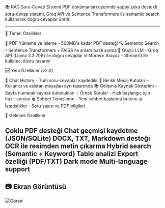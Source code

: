 📚 RAG Soru-Cevap Sistemi
PDF dokümanları üzerinde yapay zeka destekli soru-cevap sistemi. Groq API ve Sentence Transformers ile semantic search kullanarak doğru cevaplar üretir.

---

🎯 Temel Özellikler

📄 PDF Yükleme ve İşleme - 500MB'a kadar PDF desteği
🔍 Semantic Search - Sentence Transformers + FAISS ile anlam bazlı arama
🤖 Güçlü LLM - Groq API (Llama 3.3 70B) ile doğru cevaplar
🌐 Modern Arayüz - Streamlit ile kullanıcı dostu tasarım

🆕 Yeni Özellikler (v2.0)

💬 Chat History - Tüm soru-cevaplar kaydedilir
🎨 Renkli Mesaj Kutuları - Kullanıcı ve asistan mesajları ayrı tasarımda
📚 Gelişmiş Kaynak Gösterimi - Sayfa numaralı kaynak kutucukları
💡 Örnek Sorular - Hızlı başlangıç için hazır sorular
🗑️ Sohbet Temizleme - Yeni sohbet başlatma butonu
📊 İstatistikler - Soru sayısı ve PDF bilgileri

🚀 Gelecek Özellikler

 Çoklu PDF desteği
 Chat geçmişi kaydetme (JSON/SQLite)
 DOCX, TXT, Markdown desteği
 OCR ile resimden metin çıkarma
 Hybrid search (Semantic + Keyword)
 Tablo analizi
 Export özelliği (PDF/TXT)
 Dark mode
 Multi-language support
---

## 📷 Ekran Görüntüsü
![Görsel](https://github.com/user-attachments/assets/f9e2e860-9458-45c7-aa89-886002744f73)
